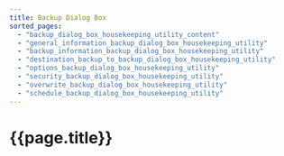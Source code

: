 ```yaml
---
title: Backup Dialog Box
sorted_pages:
  - "backup_dialog_box_housekeeping_utility_content"
  - "general_information_backup_dialog_box_housekeeping_utility"
  - "backup_information_backup_dialog_box_housekeeping_utility"
  - "destination_backup_to_backup_dialog_box_housekeeping_utility"
  - "options_backup_dialog_box_housekeeping_utility"
  - "security_backup_dialog_box_housekeeping_utility"
  - "overwrite_backup_dialog_box_housekeeping_utility"
  - "schedule_backup_dialog_box_housekeeping_utility"
---
```

# {{page.title}}
